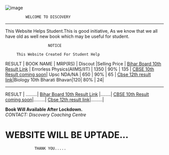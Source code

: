 
 ![image](https://yt3.ggpht.com/a/AATXAJzL3lJx71y0-Zw3mITaW6DDfwg9ztjB4PgtYg=s100-c-k-c0xffffffff-no-rj-mo)
 
 ```
          WELCOME TO DISCOVERY 
  ```  
  ------

  This Website Helps Student.This is good initiative,
  As we know that we all have old as well new book which may be useful for student.

                       NOTICE
                            
         This Website Created For Student Help 
         
   RESULT       | BOOK NAME |  MRP(RS) | Discout |Selling Price |
   [Bihar Board 10th Result Link](http://biharboardonline.bihar.gov.in)   | Errorless Physics(AIIMS/IIT) | 1350 | 90% | 135 |
  [CBSE 10th Result coming  soon](http://cbseresults.nic.in/class10/class10th19.htm)| Upsc NDA/NA | 650 | 90% | 65 |
  [Cbse 12th result link](http://cbseresults.nic.in/class12/class12th19.htm)|Biology 10th Bharati Bhavan|120| 80% | 24|
  
 ----        
 
RESULT       | .........|
   [Bihar Board 10th Result Link](http://biharboardonline.bihar.gov.in)   |........|
  [CBSE 10th Result coming  soon](http://cbseresults.nic.in/class10/class10th19.htm)|.........|
  [Cbse 12th result link](http://cbseresults.nic.in/class12/class12th19.htm)|.........|
  
 **Book Will Available After Lockdown.**  
 *CONTACT: Discovery Coaching Centre* 

  
#         WEBSITE WILL BE UPTADE...
                 THANK YOU.....
